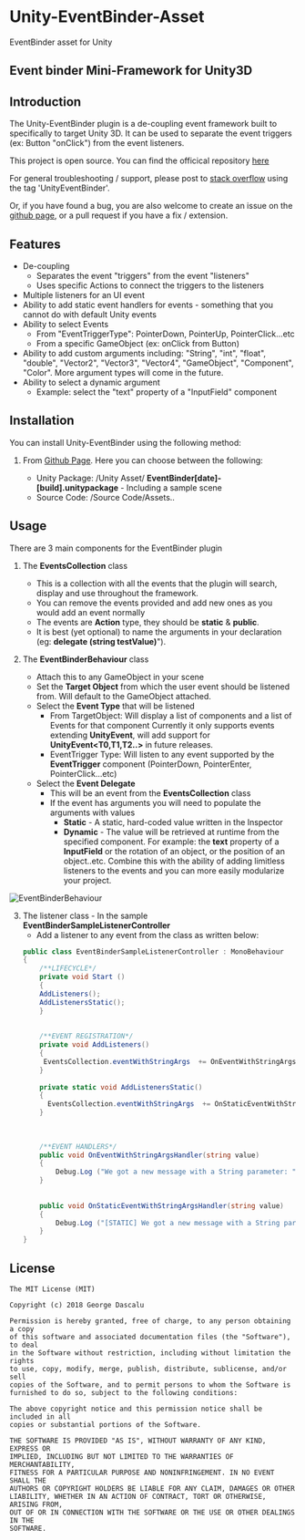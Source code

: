 # Unity-EventBinder-Asset
EventBinder asset for Unity

## Event binder Mini-Framework for Unity3D

## <a id="introduction"></a>Introduction

The Unity-EventBinder plugin is a de-coupling event framework built to specifically to target Unity 3D. It can be used to separate the event triggers (ex: Button "onClick") from the event listeners.

This project is open source. You can find the officical repository [here](https://github.com/GeorgeDascalu/Unity-EventBinder-Asset)

For general troubleshooting / support, please post to [stack overflow](https://stackoverflow.com/questions/ask) using the tag 'UnityEventBinder'.

Or, if you have found a bug, you are also welcome to create an issue on the [github page](https://github.com/GeorgeDascalu/Unity-EventBinder-Asset), or a pull request if you have a fix / extension.


## <a id="features"></a>Features

* De-coupling
	* Separates the event "triggers" from the event "listeners"
	* Uses specific Actions to connect the triggers to the listeners
* Multiple listeners for an UI event
* Ability to add static event handlers for events - something that you cannot do with default Unity events
* Ability to select Events
	* From "EventTriggerType": PointerDown, PointerUp, PointerClick...etc
	* From a specific GameObject (ex: onClick from Button)
* Ability to add custom arguments including: "String", "int", "float", "double", "Vector2", "Vector3", "Vector4", "GameObject", "Component", "Color". More argument types will come in the future.
* Ability to select a dynamic argument
	* Example: select the "text" property of a "InputField" component


## <a id="installation"></a>Installation

You can install Unity-EventBinder using the following method:

1. From [Github Page](https://github.com/GeorgeDascalu/Unity-EventBinder-Asset). Here you can choose between the following:

    * Unity Package: /Unity Asset/ **EventBinder[date]-[build].unitypackage** - Including a sample scene
    * Source Code: /Source Code/Assets..


## <a id="usage"></a>Usage

There are 3 main components for the EventBinder plugin

1. The **EventsCollection** class
	* This is a collection with all the events that the plugin will search, display and use throughout the framework.
	* You can remove the events provided and add new ones as you would add an event normally
	* The events are **Action** type, they should be **static** & **public**.
	* It is best (yet optional) to name the arguments in your declaration (eg: **delegate (string testValue)**").

2. The **EventBinderBehaviour** class
	* Attach this to any GameObject in your scene 
	* Set the **Target Object** from which the user event should be listened from. Will default to the GameObject attached.
	* Select the **Event Type** that will be listened
		* From TargetObject: Will display a list of components and a list of Events for that component
		Currently it only supports events extending **UnityEvent**, will add support for **UnityEvent<T0,T1,T2..>** in future releases.
		* EventTrigger Type: Will listen to any event supported by the **EventTrigger** component (PointerDown, PointerEnter, PointerClick...etc) 
	* Select the **Event Delegate**
		* This will be an event from the **EventsCollection** class
		* If the event has arguments you will need to populate the arguments with values
			* **Static** - A static, hard-coded value written in the Inspector
			* **Dynamic** - The value will be retrieved at runtime from the specified component. For example: the **text** property of a **InputField**  or the rotation of an object, or the position of an object..etc. 
			Combine this with the ability of adding limitless listeners to the events and you can more easily modularize your project.


![EventBinderBehaviour](https://i.imgur.com/uzQnLFj.png)

3. The listener class - In the sample **EventBinderSampleListenerController**
	* Add a listener to any event from the class as written below:
	```csharp
	public class EventBinderSampleListenerController : MonoBehaviour
	{
	    /**LIFECYCLE*/
	    private void Start ()
	    {
	  	AddListeners();
		AddListenersStatic();
	    }
	    
	    
	    /**EVENT REGISTRATION*/
	    private void AddListeners()
	    {
	   	 EventsCollection.eventWithStringArgs  += OnEventWithStringArgsHandler;
	    }
	    
	    private static void AddListenersStatic()
	    {
	  	  EventsCollection.eventWithStringArgs  += OnStaticEventWithStringArgsHandler;
	    }
	    
	    
	    
	    /**EVENT HANDLERS*/
	    public void OnEventWithStringArgsHandler(string value)
	    {
	    	Debug.Log ("We got a new message with a String parameter: " + value);
	    }	
	    
	    
	    public void OnStaticEventWithStringArgsHandler(string value)
	    {
	    	Debug.Log ("[STATIC] We got a new message with a String parameter: " + value);
	    }	
	}
	```



## <a id="license"></a>License

    The MIT License (MIT)

    Copyright (c) 2018 George Dascalu

    Permission is hereby granted, free of charge, to any person obtaining a copy
    of this software and associated documentation files (the "Software"), to deal
    in the Software without restriction, including without limitation the rights
    to use, copy, modify, merge, publish, distribute, sublicense, and/or sell
    copies of the Software, and to permit persons to whom the Software is
    furnished to do so, subject to the following conditions:

    The above copyright notice and this permission notice shall be included in all
    copies or substantial portions of the Software.

    THE SOFTWARE IS PROVIDED "AS IS", WITHOUT WARRANTY OF ANY KIND, EXPRESS OR
    IMPLIED, INCLUDING BUT NOT LIMITED TO THE WARRANTIES OF MERCHANTABILITY,
    FITNESS FOR A PARTICULAR PURPOSE AND NONINFRINGEMENT. IN NO EVENT SHALL THE
    AUTHORS OR COPYRIGHT HOLDERS BE LIABLE FOR ANY CLAIM, DAMAGES OR OTHER
    LIABILITY, WHETHER IN AN ACTION OF CONTRACT, TORT OR OTHERWISE, ARISING FROM,
    OUT OF OR IN CONNECTION WITH THE SOFTWARE OR THE USE OR OTHER DEALINGS IN THE
    SOFTWARE.

